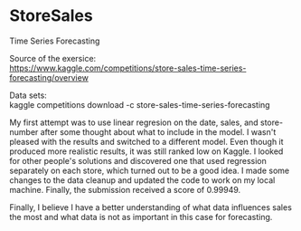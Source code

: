 # StoreSales
Time Series Forecasting

Source of the exersice:<br>
https://www.kaggle.com/competitions/store-sales-time-series-forecasting/overview

Data sets:<br>
kaggle competitions download -c store-sales-time-series-forecasting

My first attempt was to use linear regresion on the date, sales, and store-number after some thought about what to include in the model. I wasn't pleased with the results and switched to a different model. Even though it produced more realistic results, it was still ranked low on Kaggle. I looked for other people's solutions and discovered one that used regression separately on each store, which turned out to be a good idea. I made some changes to the data cleanup and updated the code to work on my local machine. Finally, the submission received a score of 0.99949.

Finally, I believe I have a better understanding of what data influences sales the most and what data is not as important in this case for forecasting.
